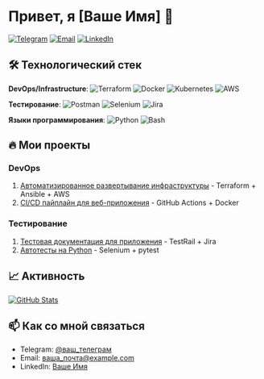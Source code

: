 # Привет, я [Ваше Имя] 👋

[![Telegram](https://img.shields.io/badge/-Telegram-0088cc?style=flat&logo=Telegram&logoColor=white)](https://t.me/ваш_телеграм)
[![Email](https://img.shields.io/badge/-Email-important?style=flat&logo=Gmail&logoColor=white)](mailto:ваша_почта)
[![LinkedIn](https://img.shields.io/badge/-LinkedIn-0A66C2?style=flat&logo=LinkedIn&logoColor=white)](https://linkedin.com/in/ваш_линкедин)

## 🛠 Технологический стек

**DevOps/Infrastructure**:
![Terraform](https://img.shields.io/badge/-Terraform-623CE4?style=flat&logo=Terraform&logoColor=white)
![Docker](https://img.shields.io/badge/-Docker-2496ED?style=flat&logo=Docker&logoColor=white)
![Kubernetes](https://img.shields.io/badge/-Kubernetes-326CE5?style=flat&logo=Kubernetes&logoColor=white)
![AWS](https://img.shields.io/badge/-AWS-232F3E?style=flat&logo=AmazonAWS&logoColor=white)

**Тестирование**:
![Postman](https://img.shields.io/badge/-Postman-FF6C37?style=flat&logo=Postman&logoColor=white)
![Selenium](https://img.shields.io/badge/-Selenium-43B02A?style=flat&logo=Selenium&logoColor=white)
![Jira](https://img.shields.io/badge/-Jira-0052CC?style=flat&logo=Jira&logoColor=white)

**Языки программирования**:
![Python](https://img.shields.io/badge/-Python-3776AB?style=flat&logo=Python&logoColor=white)
![Bash](https://img.shields.io/badge/-Bash-4EAA25?style=flat&logo=GNU%20Bash&logoColor=white)

## 🔥 Мои проекты

### DevOps
1. [Автоматизированное развертывание инфраструктуры](https://github.com/ваш_репозиторий) - Terraform + Ansible + AWS
2. [CI/CD пайплайн для веб-приложения](https://github.com/ваш_репозиторий) - GitHub Actions + Docker

### Тестирование
1. [Тестовая документация для приложения](https://github.com/ваш_репозиторий) - TestRail + Jira
2. [Автотесты на Python](https://github.com/ваш_репозиторий) - Selenium + pytest

## 📈 Активность

[![GitHub Stats](https://github-readme-stats.vercel.app/api?username=ваш_ник&show_icons=true&theme=radical)](https://github.com/ваш_ник)

## 📫 Как со мной связаться

- Telegram: [@ваш_телеграм](https://t.me/ваш_телеграм)
- Email: ваша_почта@example.com
- LinkedIn: [Ваше Имя](https://linkedin.com/in/ваш_линкедин)
